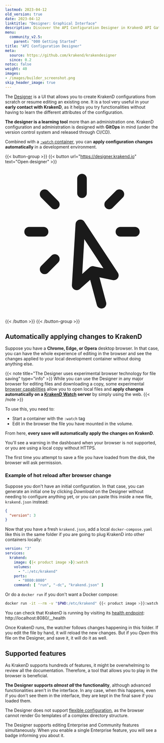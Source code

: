 ```yaml
---
lastmod: 2023-04-12
old_version: true
date: 2023-04-12
linktitle: "Designer: Graphical Interface"
description: Discover the API Configuration Designer in KrakenD API Gateway, enabling intuitive and visual configuration management for your APIs
menu:
  community_v2.5:
    parent: "000 Getting Started"
title: "API Configuration Designer"
meta:
  source: https://github.com/krakend/krakendesigner
  since: 0.2
notoc: false
weight: 40
images:
- /images/builder_screenshot.png
skip_header_image: true
---
```

The [Designer](https://designer.krakend.io) is a UI that allows you to create KrakenD configurations from scratch or resume editing an existing one. It is a tool very useful in your **early contact with KrakenD**, as it helps you try functionalities without having to learn the different attributes of the configuration.

**The designer is a learning tool** more than an administration one. KrakenD configuration and administration is designed with **GitOps** in mind (under the version control system and released through CI/CD).

Combined with a [`:watch` container](/docs/v2.5/developer/hot-reload/), you can **apply configuration changes automatically** in a development environment.

{{< button-group >}}
{{< button url="https://designer.krakend.io" text="Open designer" >}}<svg xmlns="http://www.w3.org/2000/svg" fill="none" viewBox="0 0 24 24" stroke-width="1.5" stroke="currentColor" class="w-6 h-6">
  <path stroke-linecap="round" stroke-linejoin="round" d="M15.042 21.672L13.684 16.6m0 0l-2.51 2.225.569-9.47 5.227 7.917-3.286-.672zM12 2.25V4.5m5.834.166l-1.591 1.591M20.25 10.5H18M7.757 14.743l-1.59 1.59M6 10.5H3.75m4.007-4.243l-1.59-1.59" />
</svg>
{{< /button >}}
{{< /button-group >}}


## Automatically applying changes to KrakenD
Suppose you have a **Chrome, Edge, or Opera** desktop browser. In that case, you can have the whole experience of editing in the browser and see the changes applied to your local development container without doing anything else.

{{< note title="The Designer uses experimental browser technology for file saving" type="info" >}}
While you can use the Designer in any major browser for editing files and downloading a copy, some experimental [browser capabilities](https://developer.mozilla.org/en-US/docs/Web/API/Window/showOpenFilePicker#browser_compatibility) allow you to open local files and **apply changes automatically on a [KrakenD Watch](/docs/v2.5/developer/hot-reload/) server** by simply using the web.
{{< /note >}}

To use this, you need to:

- Start a container with the `:watch` tag
- Edit in the browser the file you have mounted in the volume.

From here, **every save will automatically apply the changes on KrakenD**.

You'll see a warning in the dashboard when your browser is not supported, or you are using a local copy without HTTPS.

The first time you attempt to save a file you have loaded from the disk, the browser will ask permission.

### Example of hot reload after browser change
Suppose you don't have an initial configuration. In that case, you can generate an initial one by clicking *Download* on the Designer without needing to configure anything yet, or you can paste this inside a new file, `krakend.json` instead:

```json
{
  "version": 3
}
```

Now that you have a fresh `krakend.json`, add a local `docker-compose.yaml` like this in the same folder if you are going to plug KrakenD into other containers locally:

```yml
version: "3"
services:
  krakend:
    image: {{< product image >}}:watch
    volumes:
      - ".:/etc/krakend"
    ports:
      - "8080:8080"
    command: [ "run", "-dc", "krakend.json" ]
```

Or do a `docker run` if you don't want a Docker compose:

```bash
docker run -it --rm -v "$PWD:/etc/krakend" {{< product image >}}:watch run -dc krakend.json
```

You can check that KrakenD is running by visiting its [health endpoint](/docs/v2.5/service-settings/health/): http://localhost:8080/__health

Once KrakenD runs, the watcher follows changes happening in this folder. If you edit the file by hand, it will reload the new changes. But if you *Open* this file on the Designer, and save it, it will do it as well.

## Supported features
As KrakenD supports hundreds of features, it might be overwhelming to review all the documentation. Therefore, a tool that allows you to play in the browser is beneficial.

**The Designer supports *almost all* the functionality**, although advanced functionalities aren't in the interface. In any case, when this happens, even if you don't see them in the interface, they are kept in the final save if you loaded them.

The Designer does not support [flexible configuration](/docs/v2.5/configuration/flexible-config/), as the browser cannot render Go templates of a complex directory structure.

The Designer supports editing Enterprise and Community features simultaneously. When you enable a single Enterprise feature, you will see a badge informing you about it.